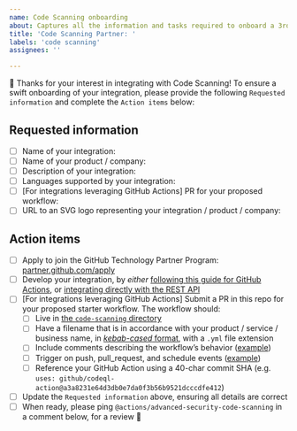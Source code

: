 ```yaml
---
name: Code Scanning onboarding
about: Captures all the information and tasks required to onboard a 3rd party project into Code Scanning
title: 'Code Scanning Partner: '
labels: 'code scanning'
assignees: ''

---
```


:wave: Thanks for your interest in integrating with Code Scanning! To ensure a swift onboarding of your integration, please provide the following `Requested information` and complete the `Action items` below:

## Requested information
- [ ] Name of your integration:
- [ ] Name of your product / company:
- [ ] Description of your integration:
- [ ] Languages supported by your integration:
- [ ] [For integrations leveraging GitHub Actions] PR for your proposed workflow:
- [ ] URL to an SVG logo representing your integration / product / company:

## Action items
- [ ] Apply to join the GitHub Technology Partner Program: [partner.github.com/apply](https://partner.github.com/apply?partnershipType=Technology+Partner)
- [ ] Develop your integration, by _either_ [following this guide for GitHub Actions](https://docs.github.com/en/github/finding-security-vulnerabilities-and-errors-in-your-code/uploading-a-sarif-file-to-github#uploading-a-code-scanning-analysis-with-github-actions), or [integrating directly with the REST API](https://docs.github.com/en/rest/reference/code-scanning#upload-a-sarif-file)
- [ ] [For integrations leveraging GitHub Actions] Submit a PR in this repo for your proposed starter workflow. The workflow should:
	- [ ] Live in [the `code-scanning` directory](https://github.com/actions/starter-workflows/tree/main/code-scanning)
	- [ ] Have a filename that is in accordance with your product / service / business name, in [_kebab-cased_ format](https://en.wikipedia.org/wiki/Kebab_case), with a `.yml` file extension
	- [ ] Include comments describing the workflow’s behavior ([example](https://github.com/actions/starter-workflows/blob/c59b62dee0eae1f9f368b7011cf05c2fc42cf084/code-scanning/codeql.yml#L1-L11))
	- [ ] Trigger on push, pull_request, and schedule events ([example](https://github.com/actions/starter-workflows/blob/c59b62dee0eae1f9f368b7011cf05c2fc42cf084/code-scanning/codeql.yml#L14-L21))
	- [ ] Reference your GitHub Action using a 40-char commit SHA (e.g. `uses: github/codeql-action@a3a8231e64d3db0e7da0f3b56b9521dcccdfe412`)
- [ ] Update the `Requested information` above, ensuring all details are correct
- [ ] When ready, please ping `@actions/advanced-security-code-scanning` in a comment below, for a review :bow:
